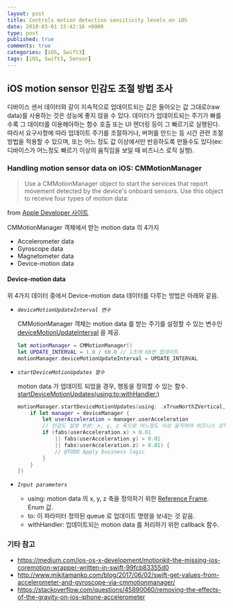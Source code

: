 ```yaml
---
layout: post
title: Controls motion detection sensitivity levels on iOS
date: 2018-03-01 15:42:16 +0900
type: post
published: true
comments: true
categories: [iOS, Swift3]
tags: [iOS, Swift3, Sensor]
---
```


## iOS motion sensor 민감도 조절 방법 조사
디바이스 센서 데이터와 같이 지속적으로 업데이트되는 값은 들어오는 값 그대로(raw data)를 사용하는 것은 성능에 좋지 않을 수 있다.
데이터가 업데이트되는 주기가 빠를수록 그 데이터를 이용해야하는 함수 호출 또는 UI 렌더링 등이 그 빠르기로 실행된다.
따라서 요구사항에 따라 업데이트 주기를 조절하거나, 버퍼를 만드는 등 시간 관련 조절 방법을 적용할 수 있으며,
또는 어느 정도 값 이상에서만 반응하도록 만들수도 있다(ex: 디바이스가 어느정도 빠르기 이상의 움직임을 보일 때 비즈니스 로직 실행).


### Handling motion sensor data on iOS: CMMotionManager
> Use a CMMotionManager object to start the services that report movement detected by the device's onboard sensors. Use this object to receive four types of motion data:

from [Apple Developer 사이트](https://developer.apple.com/documentation/coremotion/cmmotionmanager)

CMMotionManager 객체에서 받는 motion data 의 4가지
- Accelerometer data 
- Gyroscope data
- Magnetometer data
- Device-motion data

#### Device-motion data
위 4가지 데이터 중에서 Device-motion data 데이터를 다루는 방법은 아래와 같음.

- *`deviceMotionUpdateInterval 변수`*

    CMMotionManager 객체는 motion data 를 받는 주기를 설정할 수 있는 변수인 
    [deviceMotionUpdateInterval](https://developer.apple.com/documentation/coremotion/cmmotionmanager/1616065-devicemotionupdateinterval)
    을 제공.
 
    ```swift
    let motionManager = CMMotionManager()
    let UPDATE_INTERVAL = 1.0 / 60.0 // 1초에 60번 업데이트
    motionManager.deviceMotionUpdateInterval = UPDATE_INTERVAL
    ```

- *`startDeviceMotionUpdates 함수`*

    motion data 가 업데이트 되었을 경우, 행동을 정의할 수 있는 함수.
    [startDeviceMotionUpdates(using:to:withHandler:)](https://developer.apple.com/documentation/coremotion/cmmotionmanager/1616176-startdevicemotionupdates)
    
    ```swift
    motionManager.startDeviceMotionUpdates(using: .xTrueNorthZVertical, to: OperationQueue.current!, withHandler: { deviceManager, error in
        if let manager = deviceManager {
            let userAcceleration = manager.userAcceleration
            // 민감도 설정 부분: x, y, z 축으로 어느정도 이상 움직여야 비즈니스 로직 진행되는 조건 적용
            if (fabs(userAcceleration.x) > 0.01
                || fabs(userAcceleration.y) > 0.01
                || fabs(userAcceleration.z) > 0.01) {
                // @TODO Apply business logic
            }
        }
    })
    ```

- *`Input parameters`*
    + using: motion data 의 x, y, z 축을 정의하기 위한 [Reference Frame](https://en.wikipedia.org/wiki/Frame_of_reference). Enum 값. 
    + to: 이 파라미터 정의된 queue 로 업데이트 명령을 보내는 것 같음.  
    + withHandler: 업데이트되는 motion data 를 처리하기 위한 callback 함수.

### 기타 참고
- https://medium.com/ios-os-x-development/motionkit-the-missing-ios-coremotion-wrapper-written-in-swift-99fcb83355d0
- http://www.mikitamanko.com/blog/2017/06/02/swift-get-values-from-accelerometer-and-gyroscope-via-cmmotionmanager/
- https://stackoverflow.com/questions/45890060/removing-the-effects-of-the-gravity-on-ios-iphone-accelerometer
